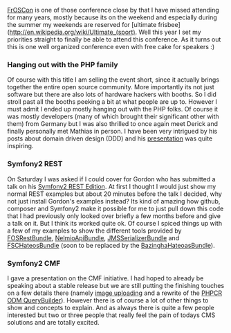 [FrOSCon](http://www.froscon.de) is one of those conference close by that I have missed attending for many years, mostly because its on the weekend and especially during the summer my weekends are reserved for [ultimate frisbee](http://en.wikipedia.org/wiki/Ultimate_(sport). Well this year I set my priorities straight to finally be able to attend this conference. As it turns out this is one well organized conference even with free cake for speakers :)
### Hanging out with the PHP family
Of course with this title I am selling the event short, since it actually brings together the entire open source community. More importantly its not just software but there are also lots of hardware hackers with booths. So I did stroll past all the booths peeking a bit at what people are up to. However I must admit I ended up mostly hanging out with the PHP folks. Of course it was mostly developers (many of which brought their significant other with them) from Germany but I was also thrilled to once again meet Derick and finally personally met Mathias in person. I have been very intrigued by his posts about domain driven design (DDD) and his [presentation](http://froscon.phpugdo.de/program.html) was quite inspiring.
### Symfony2 REST
On Saturday I was asked if I could cover for Gordon who has submitted a talk on his [Symfony2 REST Edition](https://github.com/gimler/symfony-rest-edition). At first I thought I would just show my normal REST examples but about 20 minutes before the talk I decided, why not just install Gordon's examples instead? Its kind of amazing how github, composer and Symfony2 make it possible for me to just pull down this code that I had previously only looked over briefly a few months before and give a talk on it. But I think its worked quite ok. Of course I spiced things up with a few of my examples to show the different tools provided by [FOSRestBundle](https://github.com/friendsOfSymfony/FOSRestBundle), [NelmioApiBundle](https://github.com/nelmio/NelmioApiDocBundle), [JMSSerializerBundle](https://github.com/schmittjoh/JMSSerializerBundle) and [FSCHateosBundle](https://github.com/TheFootballSocialClub/FSCHateoasBundle) (soon to be replaced by the [BazinghaHateoasBundle](https://github.com/willdurand/BazingaHateoasBundle)).
### Symfony2 CMF
I gave a presentation on the CMF initiative. I had hoped to already be speaking about a stable release but we are still putting the finishing touches on a few details there (namely [image uploading](https://github.com/symfony-cmf/cmf-sandbox/pull/199) and a rewrite of the [PHPCR ODM QueryBuilder](https://github.com/doctrine/phpcr-odm/pull/318)). However there is of course a lot of other things to show and concepts to explain. And as always there is quite a few people interested but two or three people that really feel the pain of todays CMS solutions and are totally excited.
